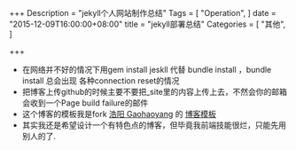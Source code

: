 +++
Description = "jekyll个人网站制作总结"
Tags = [
  "Operation",
]
date = "2015-12-09T16:00:00+08:00"
title = "jekyll部署总结"
Categories = [
  "其他",
]

+++

- 在网络并不好的情况下用gem install jeskll 代替 bundle install ，bundle install 总会出现 各种connection reset的情况
- 把博客上传github的时候主要不要把_site里的内容上传上去，不然会你的邮箱会收到一个Page build failure的邮件
- 这个博客的模板我是fork [浩阳 Gaohaoyang](https://github.com/Gaohaoyang) 的 [博客模板](https://github.com/Gaohaoyang/gaohaoyang.github.io)
- 其实我还是希望设计一个有特色点的博客，但毕竟我前端技能很烂，只能先用别人的了.
<!--more-->
